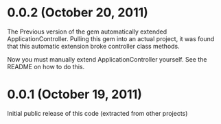 0.0.2 (October 20, 2011)
============================
The Previous version of the gem automatically extended ApplicationController. Pulling this gem into an actual project, it was found that this automatic extension broke controller class methods.

Now you must manually extend ApplicationController yourself. See the README on how to do this.

0.0.1 (October 19, 2011)
============================
Initial public release of this code (extracted from other projects)
